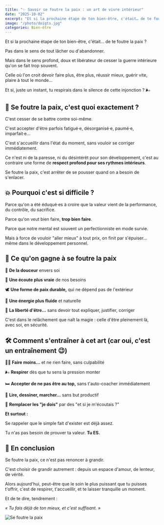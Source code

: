 ```yaml
---
title: "✨ Savoir se foutre la paix : un art de vivre intérieur"
date: "2025-10-02"
excerpt: "Et si la prochaine étape de ton bien-être, c'était… de te foutre la paix ? Pas dans le sens de tout lâcher, mais dans le sens profond et libérateur de cesser la guerre intérieure qu'on se fait trop souvent."
image: "/photo/doigts.jpg"
categories: Bien-être
---
```


Et si la prochaine étape de ton bien-être, c'était… de te foutre la paix ?

Pas dans le sens de tout lâcher ou d'abandonner.

Mais dans le sens profond, doux et libérateur de cesser la guerre intérieure qu'on se fait trop souvent.

Celle où l'on croit devoir faire plus, être plus, réussir mieux, guérir vite, plaire à tout le monde…

Et si, juste un instant, tu respirais dans le silence de cette injonction ? 🌬

## 🌿 Se foutre la paix, c'est quoi exactement ?

C'est cesser de se battre contre soi-même.

C'est accepter d'être parfois fatigué·e, désorganisé·e, paumé·e, imparfait·e…

C'est s'accueillir dans l'état du moment, sans vouloir se corriger immédiatement.

Ce n'est ni de la paresse, ni du désintérêt pour son développement, c'est au contraire une forme de **respect profond pour ses rythmes intérieurs**.

Se foutre la paix, c'est arrêter de se pousser quand on a besoin de s'enlacer.

## 💥 Pourquoi c'est si difficile ?

Parce qu'on a été éduqué·es à croire que la valeur vient de la performance, du contrôle, du sacrifice.

Parce qu'on veut bien faire, **trop bien faire**.

Parce que notre mental est souvent un perfectionniste en mode survie.

Mais à force de vouloir "aller mieux" à tout prix, on finit par s'épuiser... même dans le développement personnel.

## 🌸 Ce qu'on gagne à se foutre la paix

💖 **De la douceur** envers soi

🌿 **Une écoute plus vraie** de nos besoins

🕊 **Une forme de paix durable,** qui ne dépend pas de l'extérieur

💫 **Une énergie plus fluide** et naturelle

🎈 **La liberté d'être…** sans devoir tout expliquer, justifier, corriger

C'est dans le relâchement que naît la magie : celle d'être pleinement là, avec soi, en sécurité.

## 🛠 Comment s'entraîner à cet art (car oui, c'est un entraînement 😉)

🧘‍♀️ **Faire moins…** et ne rien faire, sans culpabilité

🌬 **Respirer** dès que tu sens la pression monter

🛏 **Accepter de ne pas être au top,** sans t'auto-coacher immédiatement

📖 **Lire, dessiner, marcher…** sans but productif

🙏 **Remplacer les "je dois"** par des "et si je m'écoutais ?"

**Et surtout :**

Se rappeler que le simple fait d'exister est déjà assez.

Tu n'as pas besoin de prouver ta valeur. **Tu ES.**

## 💞 En conclusion

Se foutre la paix, ce n'est pas renoncer à grandir.

C'est choisir de grandir autrement : depuis un espace d'amour, de lenteur, de vérité.

Alors aujourd'hui, peut-être que le soin le plus puissant que tu puisses t'offrir, c'est de respirer, t'accueillir, et te laisser tranquille un moment.

Et de te dire, tendrement :

_« Tu fais déjà de ton mieux, et c'est suffisant. »_

![Se foutre la paix](/photo/doigts.jpg)
